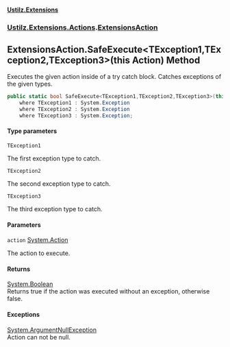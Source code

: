 #### [Ustilz.Extensions](index.md 'index')
### [Ustilz.Extensions.Actions](Ustilz.Extensions.Actions.md 'Ustilz.Extensions.Actions').[ExtensionsAction](Ustilz.Extensions.Actions.ExtensionsAction.md 'Ustilz.Extensions.Actions.ExtensionsAction')

## ExtensionsAction.SafeExecute<TException1,TException2,TException3>(this Action) Method

Executes the given action inside of a try catch block. Catches exceptions of the given types.

```csharp
public static bool SafeExecute<TException1,TException2,TException3>(this System.Action action)
    where TException1 : System.Exception
    where TException2 : System.Exception
    where TException3 : System.Exception;
```
#### Type parameters

<a name='Ustilz.Extensions.Actions.ExtensionsAction.SafeExecute_TException1,TException2,TException3_(thisSystem.Action).TException1'></a>

`TException1`

The first exception type to catch.

<a name='Ustilz.Extensions.Actions.ExtensionsAction.SafeExecute_TException1,TException2,TException3_(thisSystem.Action).TException2'></a>

`TException2`

The second exception type to catch.

<a name='Ustilz.Extensions.Actions.ExtensionsAction.SafeExecute_TException1,TException2,TException3_(thisSystem.Action).TException3'></a>

`TException3`

The third exception type to catch.
#### Parameters

<a name='Ustilz.Extensions.Actions.ExtensionsAction.SafeExecute_TException1,TException2,TException3_(thisSystem.Action).action'></a>

`action` [System.Action](https://docs.microsoft.com/en-us/dotnet/api/System.Action 'System.Action')

The action to execute.

#### Returns
[System.Boolean](https://docs.microsoft.com/en-us/dotnet/api/System.Boolean 'System.Boolean')  
Returns true if the action was executed without an exception, otherwise false.

#### Exceptions

[System.ArgumentNullException](https://docs.microsoft.com/en-us/dotnet/api/System.ArgumentNullException 'System.ArgumentNullException')  
Action can not be null.